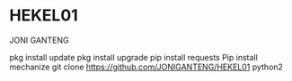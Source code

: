 # HEKEL01
JONI GANTENG

pkg install update
pkg install upgrade
pip install requests
Pip install mechanize
git clone https://github.com/JONIGANTENG/HEKEL01
python2 
